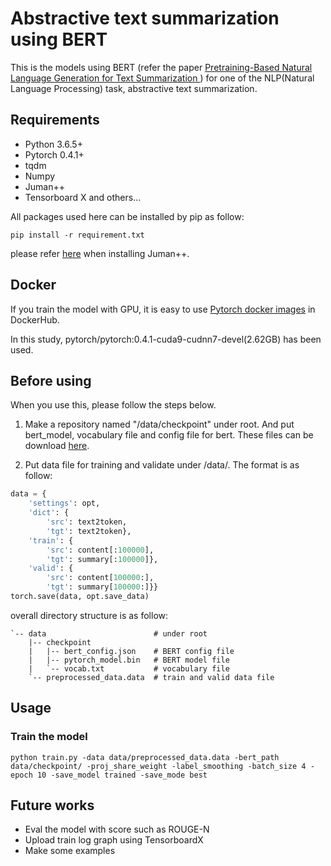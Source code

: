 # Abstractive text summarization using BERT
This is the models using BERT (refer the paper [Pretraining-Based Natural Language Generation for Text Summarization
](https://arxiv.org/abs/1902.09243) ) for one of the NLP(Natural Language Processing) task, abstractive text summarization.
 
## Requirements
- Python 3.6.5+
- Pytorch 0.4.1+
- tqdm
- Numpy
- Juman++
- Tensorboard X and others...

All packages used here can be installed by pip as follow:

~~~
pip install -r requirement.txt
~~~

please refer [here](http://nlp.ist.i.kyoto-u.ac.jp/index.php?BERT%E6%97%A5%E6%9C%AC%E8%AA%9EPretrained%E3%83%A2%E3%83%87%E3%83%AB) when installing Juman++.

## Docker
If you train the model with GPU, it is easy to use [Pytorch docker images](https://hub.docker.com/r/pytorch/pytorch) in DockerHub.
 
In this study, pytorch/pytorch:0.4.1-cuda9-cudnn7-devel(2.62GB) has been used.

## Before using
When you use this, please follow the steps below. 
1. Make a repository named "/data/checkpoint" under root. 
And put bert_model, vocabulary file and config file for bert. 
These files can be download [here](http://nlp.ist.i.kyoto-u.ac.jp/index.php?BERT%E6%97%A5%E6%9C%AC%E8%AA%9EPretrained%E3%83%A2%E3%83%87%E3%83%AB).

2. Put data file for training and validate under /data/. The format is as follow:

```preprocess.py
data = {
    'settings': opt,
    'dict': {
        'src': text2token,
        'tgt': text2token},
    'train': {
        'src': content[:100000],
        'tgt': summary[:100000]},
    'valid': {
        'src': content[100000:],
        'tgt': summary[100000:]}}
torch.save(data, opt.save_data)
```

overall directory structure is as follow:
```
`-- data                        # under root 
    |-- checkpoint
    |   |-- bert_config.json    # BERT config file
    |   |-- pytorch_model.bin   # BERT model file
    |   `-- vocab.txt           # vocabulary file
    `-- preprocessed_data.data  # train and valid data file
```

## Usage
### Train the model
```
python train.py -data data/preprocessed_data.data -bert_path data/checkpoint/ -proj_share_weight -label_smoothing -batch_size 4 -epoch 10 -save_model trained -save_mode best
```

## Future works
- Eval the model with score such as ROUGE-N
- Upload train log graph using TensorboardX
- Make some examples